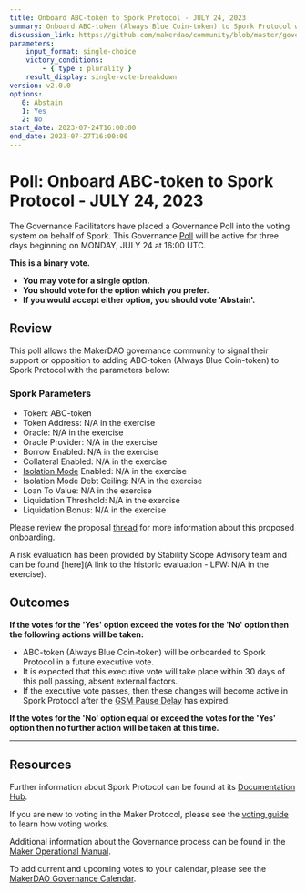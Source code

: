 ```yaml
---
title: Onboard ABC-token to Spork Protocol - JULY 24, 2023
summary: Onboard ABC-token (Always Blue Coin-token) to Spork Protocol with included parameters.
discussion_link: https://github.com/makerdao/community/blob/master/governance-exercises/poll-exercise-01.md
parameters:
    input_format: single-choice
    victory_conditions:
        - { type : plurality }
    result_display: single-vote-breakdown
version: v2.0.0
options:
   0: Abstain
   1: Yes
   2: No
start_date: 2023-07-24T16:00:00
end_date: 2023-07-27T16:00:00
---
```

# Poll: Onboard ABC-token to Spork Protocol - JULY 24, 2023

The Governance Facilitators have placed a Governance Poll into the voting system on behalf of Spork. This Governance [Poll](https://manual.makerdao.com/governance/governance-cycle/weekly-governance-cycle#weekly-governance-cycle-definitions-mip16c1) will be active for three days beginning on MONDAY, JULY 24 at 16:00 UTC.

**This is a binary vote.**
- **You may vote for a single option.**
- **You should vote for the option which you prefer.**
- **If you would accept either option, you should vote 'Abstain'.**

## Review

This poll allows the MakerDAO governance community to signal their support or opposition to adding ABC-token (Always Blue Coin-token) to Spork Protocol with the parameters below:

### Spork Parameters

* Token: ABC-token
* Token Address: N/A in the exercise
* Oracle: N/A in the exercise
* Oracle Provider: N/A in the exercise
* Borrow Enabled: N/A in the exercise
* Collateral Enabled: N/A in the exercise
* [Isolation Mode](https://docs.sparkprotocol.io/developers/features/isolation-mode) Enabled: N/A in the exercise
* Isolation Mode Debt Ceiling: N/A in the exercise
* Loan To Value: N/A in the exercise
* Liquidation Threshold: N/A in the exercise
* Liquidation Bonus: N/A in the exercise

Please review the proposal [thread](https://github.com/makerdao/community/blob/master/governance-exercises/poll-exercise-01.md) for more information about this proposed onboarding.

A risk evaluation has been provided by Stability Scope Advisory team and can be found [here](A link to the historic evaluation - LFW: N/A in the exercise). 

## Outcomes

**If the votes for the 'Yes' option exceed the votes for the 'No' option then the following actions will be taken:**
* ABC-token (Always Blue Coin-token) will be onboarded to Spork Protocol in a future executive vote.
* It is expected that this executive vote will take place within 30 days of this poll passing, absent external factors.
* If the executive vote passes, then these changes will become active in Spork Protocol after the [GSM Pause Delay](https://manual.makerdao.com/parameter-index/core/param-gsm-pause-delay) has expired.

**If the votes for the 'No' option equal or exceed the votes for the 'Yes' option then no further action will be taken at this time.**

---

## Resources

Further information about Spork Protocol can be found at its [Documentation Hub](https://docs.sparkprotocol.io/hub/).

If you are new to voting in the Maker Protocol, please see the [voting guide](https://manual.makerdao.com/governance/voting-in-makerdao/on-chain-governance) to learn how voting works.

Additional information about the Governance process can be found in the [Maker Operational Manual](https://manual.makerdao.com).

To add current and upcoming votes to your calendar, please see the [MakerDAO Governance Calendar](https://manual.makerdao.com/makerdao/calendars/governance-calendar).